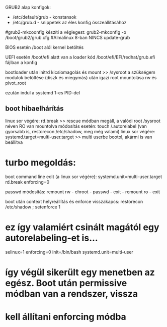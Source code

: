 GRUB2
alap konfigok:
  * /etc/default/grub - konstansok
  * /etc/grub.d       - snippetek az éles konfig összeállításához

#grub2-mkcoonfig készíti a véglegest:
grub2-mkconfig -o /boot/grub2/grub.cfg 
#Almalinux 8-ban NINCS update-grub

BIOS esetén
/boot alól kernel betöltés

UEFI esetén
/boot/efi alatt van a loader kód
/boot/efi/EFI/redhat/grub.efi fájlban a konfig

bootloader után initrd kicsiomagolás és mount >> /sysroot
a szükségem modulok betöltése (diszk és miegymás) után igazi root mountolása rw és pivot_root 

ezután indul a systemd 1-es PID-del

## boot hibaelhárítás

linux sor végére:   rd.break   >> rescue módban megáll, a valódi root /sysroot néven RO van mountolva
módosítás esetén: touch /.autorelabel     (van gyorsabb is, restorecon /etc/shadow,  meg még valami)
linux sor végére:   systemd.target=multi-user.target    >> multi userbe bootol, akármi is van beállítva


# turbo megoldás:
boot command line edit (a linux sor végére): systemd.unit=multi-user.target rd.break enforcing=0

passwd módosítás: remount rw - chroot - passwd - exit - remount  ro - exit

boot után context helyreállítás és enforce visszakapcs: restorecon /etc/shadow ;  setenforce 1
# ez így valamiért csinált magától egy autorelabeling-et is...

selinux=1 enforcing=0 init=/bin/bash systemd.unit=multi-user
# így végül sikerült egy menetben az egész. Boot után permissive módban van a rendszer, vissza 
# kell állítani enforcing módba



